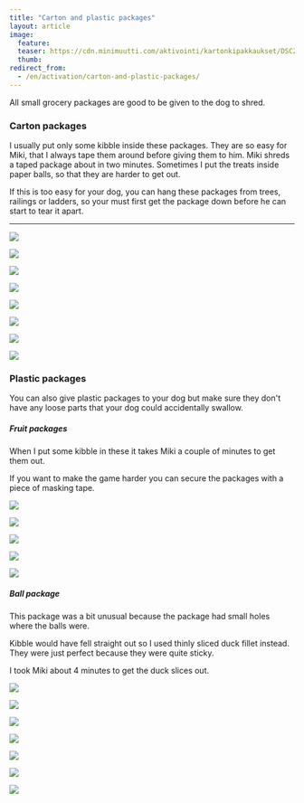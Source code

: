 ```yaml
---
title: "Carton and plastic packages"
layout: article
image:
  feature:
  teaser: https://cdn.minimuutti.com/aktivointi/kartonkipakkaukset/DSC25797-245px.jpg
  thumb:
redirect_from:
  - /en/activation/carton-and-plastic-packages/
---
```


All small grocery packages are good to be given to the dog to shred.

### Carton packages

I usually put only some kibble inside these packages. They are so easy for Miki, that I always tape them around before giving them to him. Miki shreds a taped package about in two minutes. Sometimes I put the treats inside paper balls, so that they are harder to get out.

If this is too easy for your dog, you can hang these packages from trees, railings or ladders, so your must first get the package down before he can start to tear it apart.

---

![](https://cdn.minimuutti.com/aktivointi/kartonkipakkaukset/DSC25797-800px.jpg)

![](https://cdn.minimuutti.com/aktivointi/kartonkipakkaukset/DSC32143-800px.jpg)

![](https://cdn.minimuutti.com/aktivointi/kartonkipakkaukset/DS04409-800px.jpg)

![](https://cdn.minimuutti.com/aktivointi/kartonkipakkaukset/DS04438-800px.jpg)

![](https://cdn.minimuutti.com/aktivointi/kartonkipakkaukset/DSC33827-800px.jpg)

![](https://cdn.minimuutti.com/aktivointi/kartonkipakkaukset/DSC56453-800px.jpg)

![](https://cdn.minimuutti.com/aktivointi/kartonkipakkaukset/DSC56545-800px.jpg)

![](https://cdn.minimuutti.com/aktivointi/kartonkipakkaukset/DSC57932-800px.jpg)

### Plastic packages

You can also give plastic packages to your dog but make sure they don't have any loose parts that your dog could accidentally swallow.

##### Fruit packages

When I put some kibble in these it takes Miki a couple of minutes to get them out.

If you want to make the game harder you can secure the packages with a piece of masking tape.

![](https://cdn.minimuutti.com/aktivointi/muovipakkaukset/DS36399-800px.jpg)

![](https://cdn.minimuutti.com/aktivointi/muovipakkaukset/DS36397-800px.jpg)

![](https://cdn.minimuutti.com/aktivointi/muovipakkaukset/DS36405-800px.jpg)

![](https://cdn.minimuutti.com/aktivointi/muovipakkaukset/DS36413-800px.jpg)

![](https://cdn.minimuutti.com/aktivointi/muovipakkaukset/DS36463-800px.jpg)

##### Ball package

This package was a bit unusual because the package had small holes where the balls were.

Kibble would have fell straight out so I used thinly sliced duck fillet instead. They were just perfect because they were quite sticky.

I took Miki about 4 minutes to get the duck slices out.

![](https://cdn.minimuutti.com/aktivointi/muovipakkaukset/DS21987-800px.jpg)

![](https://cdn.minimuutti.com/aktivointi/muovipakkaukset/DS22003-800px.jpg)

![](https://cdn.minimuutti.com/aktivointi/muovipakkaukset/DS22062-800px.jpg)

![](https://cdn.minimuutti.com/aktivointi/muovipakkaukset/DS22068-800px.jpg)

![](https://cdn.minimuutti.com/aktivointi/muovipakkaukset/DS22150-800px.jpg)

![](https://cdn.minimuutti.com/aktivointi/muovipakkaukset/DS22171-800px.jpg)

![](https://cdn.minimuutti.com/aktivointi/muovipakkaukset/DS22184-800px.jpg)
